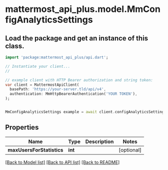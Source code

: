 # mattermost_api_plus.model.MmConfigAnalyticsSettings

## Load the package and get an instance of this class.
```dart
import 'package:mattermost_api_plus/api.dart';

// Instantiate your client...
//

// example client with HTTP Bearer authorization and string token:
var client = MattermostApiClient(
  basePath: 'https://your-server.tld/api/v4',
  authentication: MmHttpBearerAuthentication('YOUR TOKEN'),
);


MmConfigAnalyticsSettings example = await client.configAnalyticsSettings.FUNCTION_THAT_RETURNS_THIS_CLASS();

```

## Properties
Name | Type | Description | Notes
------------ | ------------- | ------------- | -------------
**maxUsersForStatistics** | **int** |  | [optional] 

[[Back to Model list]](../GENERATED_README.md#documentation-for-models) [[Back to API list]](../GENERATED_README.md#documentation-for-api-endpoints) [[Back to README]](../GENERATED_README.md)



